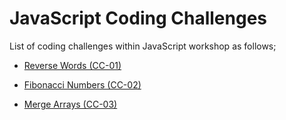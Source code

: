 # JavaScript Coding Challenges

List of coding challenges within JavaScript workshop as follows;

- [Reverse Words (CC-01)](./CC-01/README.md)

- [Fibonacci Numbers (CC-02)](./CC-02/README.pdf)

- [Merge Arrays (CC-03)](./CC-03/README.md)

